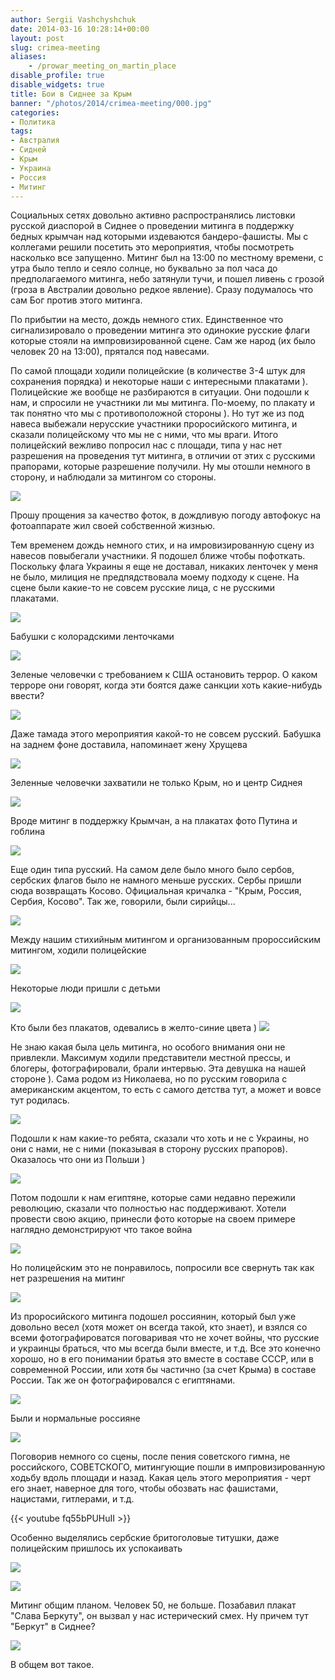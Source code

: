 ```yaml
---
author: Sergii Vashchyshchuk
date: 2014-03-16 10:28:14+00:00
layout: post
slug: crimea-meeting
aliases:
    - /prowar_meeting_on_martin_place
disable_profile: true
disable_widgets: true
title: Бои в Сиднее за Крым
banner: "/photos/2014/crimea-meeting/000.jpg"
categories:
- Политика
tags:
- Австралия
- Сидней
- Крым
- Украина
- Россия
- Митинг
---
```


Социальных сетях довольно активно распространялись листовки русской диаспорой в Сиднее о проведении митинга в поддержку бедных крымчан над которыми издеваются бандеро-фашисты. Мы с коллегами решили посетить это мероприятия, чтобы посмотреть насколько все запущенно. Митинг был на 13:00 по местному времени, с утра было тепло и сеяло солнце, но буквально за пол часа до предполагаемого митинга, небо затянули тучи, и пошел ливень с грозой (гроза в Австралии довольно редкое явление). Сразу подумалось что сам Бог против этого митинга.

По прибытии на место, дождь немного стих. Единственное что сигнализировало о проведении митинга это одинокие русские флаги которые стояли на импровизированной сцене. Сам же народ (их было человек 20 на 13:00), прятался под навесами.

По самой площади ходили полицейские (в количестве 3-4 штук для сохранения порядка) и некоторые наши с интересными плакатами ). Полицейские же вообще не разбираются в ситуации. Они подошли к нам, и спросили не участники ли мы митинга. По-моему, по плакату и так понятно что мы с противоположной стороны ). Но тут же из под навеса выбежали нерусские участники проросийского митинга, и сказали полицейскому что мы не с ними, что мы враги. Итого полицейский вежливо попросил нас с площади, типа у нас нет разрешения на проведения тут митинга, в отличии от этих с русскими прапорами, которые разрешение получили. Ну мы отошли немного в сторону, и наблюдали за митингом со стороны.

[![](/photos/2014/crimea-meeting/001.jpg)](/photos/2014/crimea-meeting/001.jpg)

Прошу прощения за качество фоток, в дождливую погоду автофокус на фотоаппарате жил своей собственной жизнью.

Тем временем дождь немного стих, и на имровизированную сцену из навесов повыбегали участники. Я подошел ближе чтобы пофоткать. Поскольку флага Украины я еще не доставал, никаких ленточек у меня не было, милиция не предпядствовала моему подходу к сцене. На сцене были какие-то не совсем русские лица, с не русскими плакатами.

[![](/photos/2014/crimea-meeting/002.jpg)](/photos/2014/crimea-meeting/002.jpg)

Бабушки с колорадскими ленточками

[![](/photos/2014/crimea-meeting/003.jpg)](/photos/2014/crimea-meeting/003.jpg)

Зеленые человечки с требованием к США остановить террор. О каком терроре они говорят, когда эти боятся даже санкции хоть какие-нибудь ввести?

[![](/photos/2014/crimea-meeting/004.jpg)](/photos/2014/crimea-meeting/004.jpg)

Даже тамада этого мероприятия какой-то не совсем русский. Бабушка на заднем фоне доставила, напоминает жену Хрущева

[![](/photos/2014/crimea-meeting/005.jpg)](/photos/2014/crimea-meeting/005.jpg)

Зеленные человечки захватили не только Крым, но и центр Сиднея

[![](/photos/2014/crimea-meeting/006.jpg)](/photos/2014/crimea-meeting/006.jpg)

Вроде митинг в поддержку Крымчан, а на плакатах фото Путина и гоблина

[![](/photos/2014/crimea-meeting/007.jpg)](/photos/2014/crimea-meeting/007.jpg)

Еще один типа русский. На самом деле было много было сербов, сербских флагов было не намного меньше русских. Сербы пришли сюда возвращать Косово. Официальная кричалка - "Крым, Россия, Сербия, Косово". Так же, говорили, были сирийцы...

[![](/photos/2014/crimea-meeting/008.jpg)](/photos/2014/crimea-meeting/008.jpg)

Между нашим стихийным митингом и организованным пророссийским митингом, ходили полицейские

[![](/photos/2014/crimea-meeting/009.jpg)](/photos/2014/crimea-meeting/009.jpg)

Некоторые люди пришли с детьми

[![](/photos/2014/crimea-meeting/010.jpg)](/photos/2014/crimea-meeting/010.jpg)

Кто были без плакатов, одевались в желто-синие цвета )
[![](/photos/2014/crimea-meeting/011.jpg)](/photos/2014/crimea-meeting/011.jpg)

Не знаю какая была цель митинга, но особого внимания они не привлекли. Максимум ходили представители местной прессы, и блогеры, фотографировали, брали интервью. Эта девушка на нашей стороне ). Сама родом из Николаева, но по русским говорила с американским акцентом, то есть с самого детства тут, а может и вовсе тут родилась.

[![](/photos/2014/crimea-meeting/012.jpg)](/photos/2014/crimea-meeting/012.jpg)

Подошли к нам какие-то ребята, сказали что хоть и не с Украины, но они с нами, не с ними (показывая в сторону русских прапоров). Оказалось что они из Польши )

[![](/photos/2014/crimea-meeting/013.jpg)](/photos/2014/crimea-meeting/013.jpg)

Потом подошли к нам египтяне, которые сами недавно пережили революцию, сказали что полностью нас поддерживают. Хотели провести свою акцию, принесли фото которые на своем примере наглядно демонстрируют что такое война

[![](/photos/2014/crimea-meeting/014.jpg)](/photos/2014/crimea-meeting/014.jpg)

Но полицейским это не понравилось, попросили все свернуть так как нет разрешения на митинг

[![](/photos/2014/crimea-meeting/015.jpg)](/photos/2014/crimea-meeting/015.jpg)

Из проросийского митинга подошел россиянин, который был уже довольно весел (хотя может он всегда такой, кто знает), и взялся со всеми фотографироватся поговаривая что не хочет войны, что русские и украинцы браться, что мы всегда были вместе, и т.д. Все это конечно хорошо, но в его понимании братья это вместе в составе СССР, или в современной России, или хотя бы частично (за счет Крыма) в составе России. Так же он фотографировался с египтянами.

[![](/photos/2014/crimea-meeting/016.jpg)](/photos/2014/crimea-meeting/016.jpg)

Были и нормальные россияне

[![](/photos/2014/crimea-meeting/017.jpg)](/photos/2014/crimea-meeting/017.jpg)

Поговорив немного со сцены, после пения советского гимна, не российского, СОВЕТСКОГО, митингующие пошли в импровизированную ходьбу вдоль площади и назад. Какая цель этого мероприятия - черт его знает, наверное для того, чтобы обозвать нас фашистами, нацистами, гитлерами, и т.д.

{{< youtube fq55bPUHuII >}}

Особенно выделялись сербские бритоголовые титушки, даже полицейским пришлось их успокаивать

[![](/photos/2014/crimea-meeting/018.jpg)](/photos/2014/crimea-meeting/018.jpg)

[![](/photos/2014/crimea-meeting/019.jpg)](/photos/2014/crimea-meeting/019.jpg)

Митинг общим планом. Человек 50, не больше. Позабавил плакат "Слава Беркуту", он вызвал у нас истерический смех. Ну причем тут "Беркут" в Сиднее?

[![](/photos/2014/crimea-meeting/020.jpg)](/photos/2014/crimea-meeting/020.jpg)

В общем вот такое.